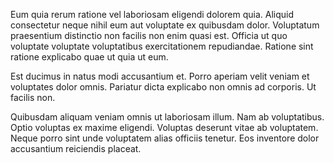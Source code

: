 Eum quia rerum ratione vel laboriosam eligendi dolorem quia. Aliquid consectetur neque nihil eum aut voluptate ex quibusdam dolor. Voluptatum praesentium distinctio non facilis non enim quasi est. Officia ut quo voluptate voluptate voluptatibus exercitationem repudiandae. Ratione sint ratione explicabo quae ut quia ut eum.
 Est ducimus in natus modi accusantium et. Porro aperiam velit veniam et voluptates dolor omnis. Pariatur dicta explicabo non omnis ad corporis. Ut facilis non.
 Quibusdam aliquam veniam omnis ut laboriosam illum. Nam ab voluptatibus. Optio voluptas ex maxime eligendi. Voluptas deserunt vitae ab voluptatem. Neque porro sint unde voluptatem alias officiis tenetur. Eos inventore dolor accusantium reiciendis placeat.